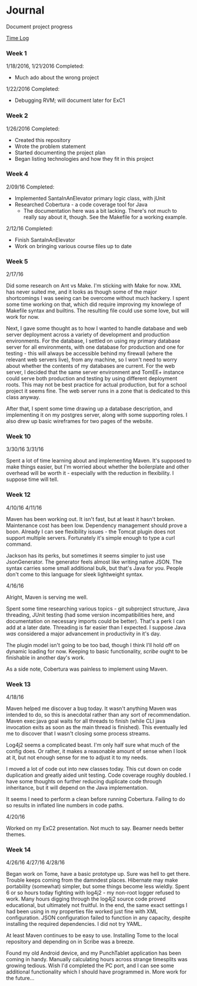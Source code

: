 # Journal

Document project progress

[Time Log](TimeLog.md)

### Week 1

1/18/2016, 1/21/2016 
Completed:
 * Much ado about the wrong project

1/22/2016
Completed:
 * Debugging RVM; will document later for ExC1

### Week 2

1/26/2016
Completed:
 * Created this repository 
 * Wrote the problem statement
 * Started documenting the project plan
 * Began listing technologies and how they fit in this project

### Week 4

2/09/16
Completed:
 * Implemented SantaInAnElevator primary logic class, with jUnit
 * Researched Cobertura - a code coverage tool for Java
    * The documentation here was a bit lacking. There's not much to really say
      about it, though. See the Makefile for a working example.

2/12/16
Completed:
 * Finish SantaInAnElevator
 * Work on bringing various course files up to date

### Week 5

2/17/16

Did some research on Ant vs Make. I'm sticking with Make for now.  XML has
never suited me, and it looks as though some of the major shortcomings
I was seeing can be overcome without much hackery. I spent some time
working on that, which did require improving my knowlege of Makefile syntax
and builtins. The resulting file could use some love, but will work for now.

Next, I gave some thought as to how I wanted to handle database and web
server deployment across a variety of development and production
environments. For the database, I settled on using my primary database
server for all environments, with one database for production and one for
testing - this will always be accessible behind my firewall (where the
relevant web servers live), from any machine, so I won't need to worry
about whether the contents of my databases are current. For the web server,
I decided that the same server environment and TomEE+ instance could serve
both production and testing by using different deployment roots. This may
not be best practice for actual production, but for a school project it
seems fine. The web server runs in a zone that is dedicated to this class
anyway.

After that, I spent some time drawing up a database description, and
implementing it on my postgres server, along with some supporting roles.
I also drew up basic wireframes for two pages of the website.

### Week 10

3/30/16
3/31/16

Spent a lot of time learning about and implementing Maven.  It's supposed
to make things easier, but I'm worried about whether the boilerplate and
other overhead will be worth it - especially with the reduction in
flexibility.  I suppose time will tell.

### Week 12

4/10/16
4/11/16

Maven has been working out. It isn't fast, but at least it hasn't broken.
Maintenance cost has been low. Dependency management should prove a boon.
Already I can see flexibility issues - the Tomcat plugin does not support
multiple servers. Fortunately it's simple enough to type a curl command.

Jackson has its perks, but sometimes it seems simpler to just use
JsonGenerator. The generator feels almost like writing native JSON.  The
syntax carries some small additional bulk, but that's Java for you. People
don't come to this language for sleek lightweight syntax.

4/16/16

Alright, Maven is serving me well.

Spent some time researching various topics - git subproject structure, Java
threading, JUnit testing (had some version incompatibilities here, and
documentation on necessary imports could be better).  That's a perk I can
add at a later date.  Threading is far easier than I expected.  I suppose
Java *was* considered a major advancement in productivity in it's day.

The plugin model isn't going to be too bad, though I think I'll hold off on
dynamic loading for now.  Keeping to basic functionality, *scribe* ought to
be finishable in another day's work.

As a side note, Cobertura was painless to implement using Maven.

### Week 13

4/18/16

Maven helped me discover a bug today.  It wasn't anything Maven was intended to
do, so this is anecdotal rather than any sort of recommendation.  Maven
exec:java goal waits for all threads to finish (while CLI java invocation exits
as soon as the main thread is finished).  This eventually led me to discover
that I wasn't closing some process streams.

Log4j2 seems a complicated beast.  I'm only half sure what much of the config
does.  Or rather, it makes a reasonable amount of sense when I look at it, but
not enough sense for me to adjust it to my needs.

I moved a lot of code out into new classes today.  This cut down on code
duplication and greatly aided unit testing.  Code coverage roughly doubled.
I have some thoughts on further reducing duplicate code through inheritance,
but it will depend on the Java implementation. 

It seems I need to perform a clean before running Cobertura.  Failing to do so
results in inflated line numbers in code paths.


4/20/16

Worked on my ExC2 presentation.  Not much to say.  Beamer needs better themes.


### Week 14

4/26/16
4/27/16
4/28/16

Began work on Tome, have a basic prototype up.  Sure was hell to get there.
Trouble keeps coming from the damndest places.  Hibernate may make portability
(somewhat) simpler, but some things become less wieldly.  Spent 6 or so hours
today fighting with log4j2 - my non-root logger refused to work.  Many hours
digging through the log4j2 source code proved educational, but ultimately not
fruitful.  In the end, the same exact settings I had been using in my
properties file worked just fine with XML configuration.  JSON configuration
failed to function in any capacity, despite installing the required
dependencies.  I did not try YAML.

At least Maven continues to be easy to use.  Installing Tome to the local
repository and depending on in Scribe was a breeze.

Found my old Android device, and my PunchTablet application has been coming in
handy.  Manually calculating hours across strange timesplits was growing
tedious.  Wish I'd completed the PC port, and I can see some additional
functionality which I should have programmed in.  More work for the future...
